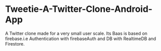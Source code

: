 # Tweetie-A-Twitter-Clone-Android-App
A Twitter clone made for a very small user scale. Its Baas is based on firebase.i.e Authentication with firebaseAuth and DB with RealtimeDB and Firestore.
